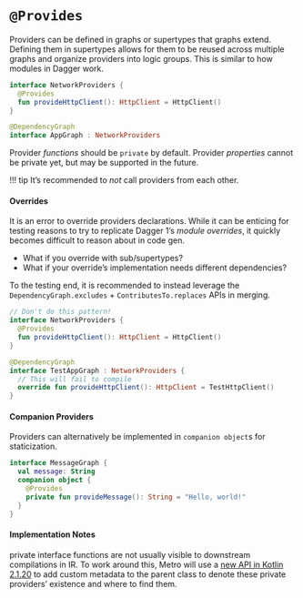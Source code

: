 # `@Provides`

Providers can be defined in graphs or supertypes that graphs extend. Defining them in supertypes allows for them to be reused across multiple graphs and organize providers into logic groups. This is similar to how modules in Dagger work.

```kotlin
interface NetworkProviders {
  @Provides
  fun provideHttpClient(): HttpClient = HttpClient()
}

@DependencyGraph
interface AppGraph : NetworkProviders
```

Provider _functions_ should be `private` by default. Provider _properties_ cannot be private yet, but may be supported in the future.

!!! tip
    It’s recommended to *not* call providers from each other.

#### Overrides

It is an error to override providers declarations. While it can be enticing for testing reasons to try to replicate Dagger 1’s *module overrides*, it quickly becomes difficult to reason about in code gen.

* What if you override with sub/supertypes?
* What if your override’s implementation needs different dependencies?

To the testing end, it is recommended to instead leverage the `DependencyGraph.excludes` + `ContributesTo.replaces` APIs in merging.

```kotlin
// Don't do this pattern!
interface NetworkProviders {
  @Provides
  fun provideHttpClient(): HttpClient = HttpClient()
}

@DependencyGraph
interface TestAppGraph : NetworkProviders {
  // This will fail to compile
  override fun provideHttpClient(): HttpClient = TestHttpClient()
}
```

#### Companion Providers

Providers can alternatively be implemented in `companion object`s for staticization.

```kotlin
interface MessageGraph {
  val message: String
  companion object {
    @Provides
    private fun provideMessage(): String = "Hello, world!"
  }
}
```

#### Implementation Notes

private interface functions are not usually visible to downstream compilations in IR. To work around this, Metro will use a [new API in Kotlin 2.1.20](https://github.com/JetBrains/kotlin/blob/b2bceb12ef57664c4f9b168157c3a097a81a6e5f/compiler/ir/backend.common/src/org/jetbrains/kotlin/backend/common/extensions/IrGeneratedDeclarationsRegistrar.kt#L26) to add custom metadata to the parent class to denote these private providers’ existence and where to find them.
